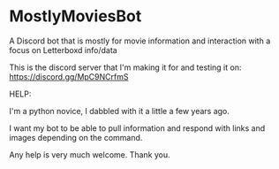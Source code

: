 # MostlyMoviesBot
A Discord bot that is mostly for movie information and interaction with a focus on Letterboxd info/data

This is the discord server that I'm making it for and testing it on: https://discord.gg/MpC9NCrfmS 


HELP:

I'm a python novice, I dabbled with it a little a few years ago.

I want my bot to be able to pull information and respond with links and images depending on the command.


Any help is very much welcome. Thank you.
